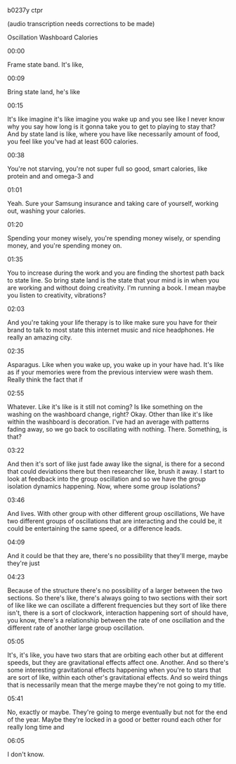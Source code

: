 b0237y ctpr

(audio transcription needs corrections to be made)

Oscillation Washboard Calories

00:00

Frame state band. It's like,

00:09

Bring state land, he's like

00:15

It's like imagine it's like imagine you wake up and you see like I never know why you say how long is it gonna take you to get to playing to stay that? And by state land is like, where you have like necessarily amount of food, you feel like you've had at least 600 calories.

00:38

You're not starving, you're not super full so good, smart calories, like protein and and omega-3 and

01:01

Yeah. Sure your Samsung insurance and taking care of yourself, working out, washing your calories.

01:20

Spending your money wisely, you're spending money wisely, or spending money, and you're spending money on.

01:35

You to increase during the work and you are finding the shortest path back to state line. So bring state land is the state that your mind is in when you are working and without doing creativity. I'm running a book. I mean maybe you listen to creativity, vibrations?

02:03

And you're taking your life therapy is to like make sure you have for their brand to talk to most state this internet music and nice headphones. He really an amazing city.

02:35

Asparagus. Like when you wake up, you wake up in your have had. It's like as if your memories were from the previous interview were wash them. Really think the fact that if

02:55

Whatever. Like it's like is it still not coming? Is like something on the washing on the washboard change, right? Okay. Other than like it's like within the washboard is decoration. I've had an average with patterns fading away, so we go back to oscillating with nothing. There. Something, is that?

03:22

And then it's sort of like just fade away like the signal, is there for a second that could deviations there but then researcher like, brush it away. I start to look at feedback into the group oscillation and so we have the group isolation dynamics happening. Now, where some group isolations?

03:46

And lives. With other group with other different group oscillations, We have two different groups of oscillations that are interacting and the could be, it could be entertaining the same speed, or a difference leads.

04:09

And it could be that they are, there's no possibility that they'll merge, maybe they're just

04:23

Because of the structure there's no possibility of a larger between the two sections. So there's like, there's always going to two sections with their sort of like like we can oscillate a different frequencies but they sort of like there isn't, there is a sort of clockwork, interaction happening sort of should have, you know, there's a relationship between the rate of one oscillation and the different rate of another large group oscillation.

05:05

It's, it's like, you have two stars that are orbiting each other but at different speeds, but they are gravitational effects affect one. Another. And so there's some interesting gravitational effects happening when you're to stars that are sort of like, within each other's gravitational effects. And so weird things that is necessarily mean that the merge maybe they're not going to my title.

05:41

No, exactly or maybe. They're going to merge eventually but not for the end of the year. Maybe they're locked in a good or better round each other for really long time and

06:05

I don't know.
